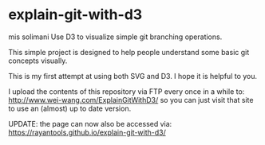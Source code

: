 ﻿explain-git-with-d3
===================
mis solimani
Use D3 to visualize simple git branching operations.

This simple project is designed to help people understand some basic git concepts visually.

This is my first attempt at using both SVG and D3. I hope it is helpful to you.

I upload the contents of this repository via FTP every once in a while to: http://www.wei-wang.com/ExplainGitWithD3/
so you can just visit that site to use an (almost) up to date version.

UPDATE: the page can now also be accessed via: https://rayantools.github.io/explain-git-with-d3/
